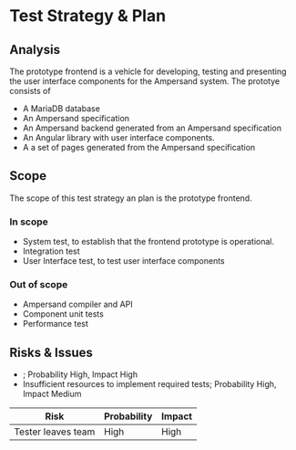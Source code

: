 # Test Strategy & Plan

## Analysis

The prototype frontend is a vehicle for developing, testing and presenting the user interface components
for the Ampersand system. The prototye consists of
* A MariaDB database
* An Ampersand specification
* An Ampersand backend generated from an Ampersand specification
* An Angular library with user interface components.
* A a set of pages generated from the Ampersand specification

## Scope

The scope of this test strategy an plan is the prototype frontend. 


### In scope 

* System test, to establish that the frontend prototype is operational.
* Integration test
* User Interface test, to test user interface components

### Out of scope

* Ampersand compiler and API
* Component unit tests
* Performance test

## Risks & Issues

* ; Probability High, Impact High
* Insufficient resources to implement required tests; Probability High, Impact Medium

| Risk                | Probability | Impact | 
| ------------------- | ----------- | -------| 
| Tester leaves team  | High        | High   | 


